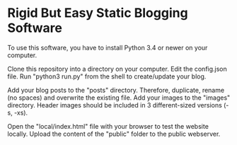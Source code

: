 # Rigid But Easy Static Blogging Software

To use this software, you have to install Python 3.4 or newer on your computer.

Clone this repository into a directory on your computer.
Edit the config.json file.
Run "python3 run.py" from the shell to create/update your blog.

Add your blog posts to the "posts" directory.
Therefore, duplicate, rename (no spaces) and overwrite the existing file.
Add your images to the "images" directory.
Header images should be included in 3 different-sized versions (-s, -xs).

Open the "local/index.html" file with your browser to test the website locally.
Upload the content of the "public" folder to the public webserver.
